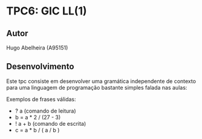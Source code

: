 # TPC6: GIC LL(1) 

## Autor
Hugo Abelheira (A95151)

## Desenvolvimento
Este tpc consiste em desenvolver uma gramática independente de contexto para uma linguagem de programação bastante simples falada nas aulas:

Exemplos de frases válidas:
- ? a (comando de leitura)
- b = a * 2 / (27 - 3)
- ! a + b (comando de escrita)
- c = a * b / ( a / b )